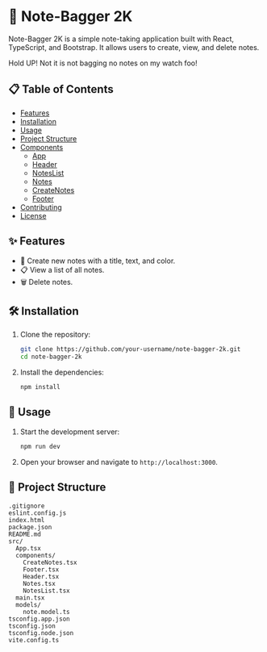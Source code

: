# 📝 Note-Bagger 2K

Note-Bagger 2K is a simple note-taking application built with React, TypeScript, and Bootstrap. It allows users to create, view, and delete notes.

Hold UP! 
Not it is not bagging no notes on my watch foo!
## 📋 Table of Contents

- [Features](#features)
- [Installation](#installation)
- [Usage](#usage)
- [Project Structure](#project-structure)
- [Components](#components)
  - [App](#app)
  - [Header](#header)
  - [NotesList](#noteslist)
  - [Notes](#notes)
  - [CreateNotes](#createnotes)
  - [Footer](#footer)
- [Contributing](#contributing)
- [License](#license)

## ✨ Features

- 📝 Create new notes with a title, text, and color.
- 📋 View a list of all notes.
- 🗑️ Delete notes.

## 🛠️ Installation

1. Clone the repository:

    ```sh
    git clone https://github.com/your-username/note-bagger-2k.git
    cd note-bagger-2k
    ```

2. Install the dependencies:

    ```sh
    npm install
    ```

## 🚀 Usage

1. Start the development server:

    ```sh
    npm run dev
    ```

2. Open your browser and navigate to `http://localhost:3000`.

## 📂 Project Structure

```plaintext
.gitignore
eslint.config.js
index.html
package.json
README.md
src/
  App.tsx
  components/
    CreateNotes.tsx
    Footer.tsx
    Header.tsx
    Notes.tsx
    NotesList.tsx
  main.tsx
  models/
    note.model.ts
tsconfig.app.json
tsconfig.json
tsconfig.node.json
vite.config.ts
